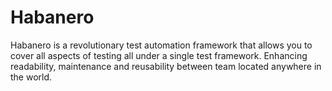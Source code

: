 # Habanero
Habanero is a revolutionary test automation framework that allows you to cover all aspects of testing all under a single test framework. Enhancing readability, maintenance and reusability between team located anywhere in the world.

